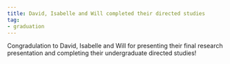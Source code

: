 ```yaml
---
title: David, Isabelle and Will completed their directed studies
tag: 
- graduation
---
```


Congradulation to David, Isabelle and Will for presenting their final research presentation and completing their undergraduate directed studies!